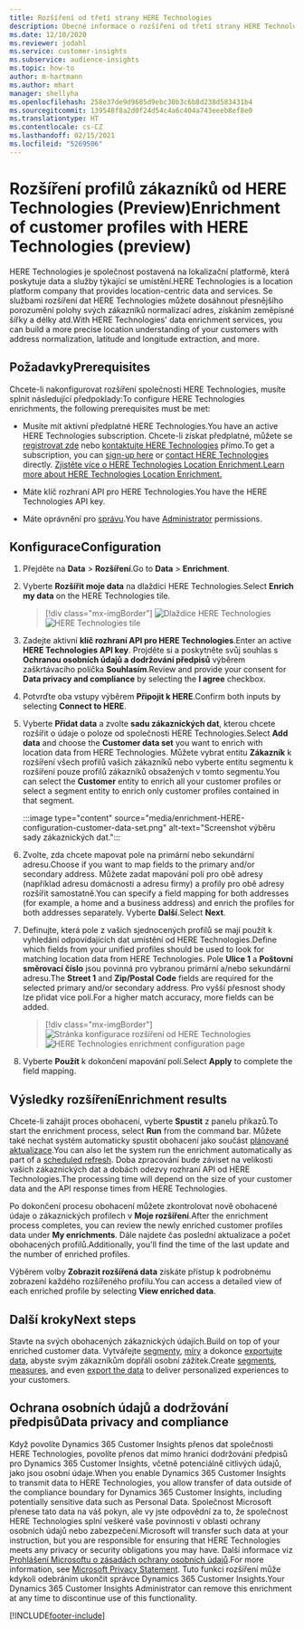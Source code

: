 ```yaml
---
title: Rozšíření od třetí strany HERE Technologies
description: Obecné informace o rozšíření od třetí strany HERE Technologies.
ms.date: 12/10/2020
ms.reviewer: jodahl
ms.service: customer-insights
ms.subservice: audience-insights
ms.topic: how-to
author: m-hartmann
ms.author: mhart
manager: shellyha
ms.openlocfilehash: 258e37de9d9685d9ebc30b3c6b8d238d583431b4
ms.sourcegitcommit: 139548f8a2d0f24d54c4a6c404a743eeeb8ef8e0
ms.translationtype: HT
ms.contentlocale: cs-CZ
ms.lasthandoff: 02/15/2021
ms.locfileid: "5269506"
---
```

# <a name="enrichment-of-customer-profiles-with-here-technologies-preview"></a><span data-ttu-id="3e1c4-103">Rozšíření profilů zákazníků od HERE Technologies (Preview)</span><span class="sxs-lookup"><span data-stu-id="3e1c4-103">Enrichment of customer profiles with HERE Technologies (preview)</span></span>

<span data-ttu-id="3e1c4-104">HERE Technologies je společnost postavená na lokalizační platformě, která poskytuje data a služby týkající se umístění.</span><span class="sxs-lookup"><span data-stu-id="3e1c4-104">HERE Technologies is a location platform company that provides location-centric data and services.</span></span> <span data-ttu-id="3e1c4-105">Se službami rozšíření dat HERE Technologies můžete dosáhnout přesnějšího porozumění polohy svých zákazníků normalizací adres, získáním zeměpisné šířky a délky atd.</span><span class="sxs-lookup"><span data-stu-id="3e1c4-105">With HERE Technologies' data enrichment services, you can build a more precise location understanding of your customers with address normalization, latitude and longitude extraction, and more.</span></span>

## <a name="prerequisites"></a><span data-ttu-id="3e1c4-106">Požadavky</span><span class="sxs-lookup"><span data-stu-id="3e1c4-106">Prerequisites</span></span>

<span data-ttu-id="3e1c4-107">Chcete-li nakonfigurovat rozšíření společnosti HERE Technologies, musíte splnit následující předpoklady:</span><span class="sxs-lookup"><span data-stu-id="3e1c4-107">To configure HERE Technologies enrichments, the following prerequisites must be met:</span></span>

- <span data-ttu-id="3e1c4-108">Musíte mít aktivní předplatné HERE Technologies.</span><span class="sxs-lookup"><span data-stu-id="3e1c4-108">You have an active HERE Technologies subscription.</span></span> <span data-ttu-id="3e1c4-109">Chcete-li získat předplatné, můžete se [registrovat zde](https://developer.here.com/sign-up?utm_medium=referral&utm_source=Microsoft-Dynamics-CI&create=Freemium-Basic) nebo [kontaktujte HERE Technologies](https://developer.here.com/help?utm_medium=referral&utm_source=Microsoft-Dynamics-CI#how-can-we-help-you) přímo.</span><span class="sxs-lookup"><span data-stu-id="3e1c4-109">To get a subscription, you can [sign-up here](https://developer.here.com/sign-up?utm_medium=referral&utm_source=Microsoft-Dynamics-CI&create=Freemium-Basic) or [contact HERE Technologies](https://developer.here.com/help?utm_medium=referral&utm_source=Microsoft-Dynamics-CI#how-can-we-help-you) directly.</span></span> [<span data-ttu-id="3e1c4-110">Zjistěte více o HERE Technologies Location Enrichment.</span><span class="sxs-lookup"><span data-stu-id="3e1c4-110">Learn more about HERE Technologies Location Enrichment.</span></span>](https://developer.here.com/location-enrichment?cid=Dev-MicrosoftDynamics-DB-0-Dev-&utm_source=MicrosoftDynamics&utm_medium=referral&utm_campaign=Online_Dev_ReferralMicrosoft)

- <span data-ttu-id="3e1c4-111">Máte klíč rozhraní API pro HERE Technologies.</span><span class="sxs-lookup"><span data-stu-id="3e1c4-111">You have the HERE Technologies API key.</span></span>

- <span data-ttu-id="3e1c4-112">Máte oprávnění pro [správu](permissions.md#administrator).</span><span class="sxs-lookup"><span data-stu-id="3e1c4-112">You have [Administrator](permissions.md#administrator) permissions.</span></span>

## <a name="configuration"></a><span data-ttu-id="3e1c4-113">Konfigurace</span><span class="sxs-lookup"><span data-stu-id="3e1c4-113">Configuration</span></span>

1. <span data-ttu-id="3e1c4-114">Přejděte na **Data** > **Rozšíření**.</span><span class="sxs-lookup"><span data-stu-id="3e1c4-114">Go to **Data** > **Enrichment**.</span></span>

1. <span data-ttu-id="3e1c4-115">Vyberte **Rozšířit moje data** na dlaždici HERE Technologies.</span><span class="sxs-lookup"><span data-stu-id="3e1c4-115">Select **Enrich my data** on the HERE Technologies tile.</span></span>

   > [!div class="mx-imgBorder"]
   > <span data-ttu-id="3e1c4-116">![Dlaždice HERE Technologies](media/HERE-tile.png "Dlaždice HERE Technologies")</span><span class="sxs-lookup"><span data-stu-id="3e1c4-116">![HERE Technologies tile](media/HERE-tile.png "HERE Technologies tile")</span></span>

1. <span data-ttu-id="3e1c4-117">Zadejte aktivní **klíč rozhraní API pro HERE Technologies**.</span><span class="sxs-lookup"><span data-stu-id="3e1c4-117">Enter an active **HERE Technologies API key**.</span></span> <span data-ttu-id="3e1c4-118">Projděte si a poskytněte svůj souhlas s **Ochranou osobních údajů a dodržování předpisů** výběrem zaškrtávacího políčka **Souhlasím**.</span><span class="sxs-lookup"><span data-stu-id="3e1c4-118">Review and provide your consent for **Data privacy and compliance** by selecting the **I agree** checkbox.</span></span> 

1. <span data-ttu-id="3e1c4-119">Potvrďte oba vstupy výběrem **Připojit k HERE**.</span><span class="sxs-lookup"><span data-stu-id="3e1c4-119">Confirm both inputs by selecting **Connect to HERE**.</span></span>

1.  <span data-ttu-id="3e1c4-120">Vyberte **Přidat data** a zvolte **sadu zákaznických dat**, kterou chcete rozšířit o údaje o poloze od společnosti HERE Technologies.</span><span class="sxs-lookup"><span data-stu-id="3e1c4-120">Select **Add data** and choose the **Customer data set** you want to enrich with location data from HERE Technologies.</span></span> <span data-ttu-id="3e1c4-121">Můžete vybrat entitu **Zákazník** k rozšíření všech profilů vašich zákazníků nebo vyberte entitu segmentu k rozšíření pouze profilů zákazníků obsažených v tomto segmentu.</span><span class="sxs-lookup"><span data-stu-id="3e1c4-121">You can select the **Customer** entity to enrich all your customer profiles or select a segment entity to enrich only customer profiles contained in that segment.</span></span>

    :::image type="content" source="media/enrichment-HERE-configuration-customer-data-set.png" alt-text="Screenshot výběru sady zákaznických dat.":::

1. <span data-ttu-id="3e1c4-123">Zvolte, zda chcete mapovat pole na primární nebo sekundární adresu.</span><span class="sxs-lookup"><span data-stu-id="3e1c4-123">Choose if you want to map fields to the primary and/or secondary address.</span></span> <span data-ttu-id="3e1c4-124">Můžete zadat mapování polí pro obě adresy (například adresu domácnosti a adresu firmy) a profily pro obě adresy rozšířit samostatně.</span><span class="sxs-lookup"><span data-stu-id="3e1c4-124">You can specify a field mapping for both addresses (for example, a home and a business address) and enrich the profiles for both addresses separately.</span></span> <span data-ttu-id="3e1c4-125">Vyberte **Další**.</span><span class="sxs-lookup"><span data-stu-id="3e1c4-125">Select **Next**.</span></span>

1. <span data-ttu-id="3e1c4-126">Definujte, která pole z vašich sjednocených profilů se mají použít k vyhledání odpovídajících dat umístění od HERE Technologies.</span><span class="sxs-lookup"><span data-stu-id="3e1c4-126">Define which fields from your unified profiles should be used to look for matching location data from HERE Technologies.</span></span> <span data-ttu-id="3e1c4-127">Pole **Ulice 1** a **Poštovní směrovací číslo** jsou povinná pro vybranou primární a/nebo sekundární adresu.</span><span class="sxs-lookup"><span data-stu-id="3e1c4-127">The **Street 1** and **Zip/Postal Code** fields are required for the selected primary and/or secondary address.</span></span> <span data-ttu-id="3e1c4-128">Pro vyšší přesnost shody lze přidat více polí.</span><span class="sxs-lookup"><span data-stu-id="3e1c4-128">For a higher match accuracy, more fields can be added.</span></span>

   > [!div class="mx-imgBorder"]
   > <span data-ttu-id="3e1c4-129">![Stránka konfigurace rozšíření od HERE Technologies](media/enrichment-HERE-configuration.png "Stránka konfigurace rozšíření od HERE Technologies")</span><span class="sxs-lookup"><span data-stu-id="3e1c4-129">![HERE Technologies enrichment configuration page](media/enrichment-HERE-configuration.png "HERE Technologies enrichment configuration page")</span></span>

1. <span data-ttu-id="3e1c4-130">Vyberte **Použít** k dokončení mapování polí.</span><span class="sxs-lookup"><span data-stu-id="3e1c4-130">Select **Apply** to complete the field mapping.</span></span>

## <a name="enrichment-results"></a><span data-ttu-id="3e1c4-131">Výsledky rozšíření</span><span class="sxs-lookup"><span data-stu-id="3e1c4-131">Enrichment results</span></span>

<span data-ttu-id="3e1c4-132">Chcete-li zahájit proces obohacení, vyberte **Spustit** z panelu příkazů.</span><span class="sxs-lookup"><span data-stu-id="3e1c4-132">To start the enrichment process, select **Run** from the command bar.</span></span> <span data-ttu-id="3e1c4-133">Můžete také nechat systém automaticky spustit obohacení jako součást [plánované aktualizace](system.md#schedule-tab).</span><span class="sxs-lookup"><span data-stu-id="3e1c4-133">You can also let the system run the enrichment automatically as part of a [scheduled refresh](system.md#schedule-tab).</span></span> <span data-ttu-id="3e1c4-134">Doba zpracování bude záviset na velikosti vašich zákaznických dat a dobách odezvy rozhraní API od HERE Technologies.</span><span class="sxs-lookup"><span data-stu-id="3e1c4-134">The processing time will depend on the size of your customer data and the API response times from HERE Technologies.</span></span>

<span data-ttu-id="3e1c4-135">Po dokončení procesu obohacení můžete zkontrolovat nově obohacené údaje o zákaznických profilech v **Moje rozšíření**.</span><span class="sxs-lookup"><span data-stu-id="3e1c4-135">After the enrichment process completes, you can review the newly enriched customer profiles data under **My enrichments**.</span></span> <span data-ttu-id="3e1c4-136">Dále najdete čas poslední aktualizace a počet obohacených profilů.</span><span class="sxs-lookup"><span data-stu-id="3e1c4-136">Additionally, you'll find the time of the last update and the number of enriched profiles.</span></span>

<span data-ttu-id="3e1c4-137">Výběrem volby **Zobrazit rozšířená data** získáte přístup k podrobnému zobrazení každého rozšířeného profilu.</span><span class="sxs-lookup"><span data-stu-id="3e1c4-137">You can access a detailed view of each enriched profile by selecting **View enriched data**.</span></span>

## <a name="next-steps"></a><span data-ttu-id="3e1c4-138">Další kroky</span><span class="sxs-lookup"><span data-stu-id="3e1c4-138">Next steps</span></span>

<span data-ttu-id="3e1c4-139">Stavte na svých obohacených zákaznických údajích.</span><span class="sxs-lookup"><span data-stu-id="3e1c4-139">Build on top of your enriched customer data.</span></span> <span data-ttu-id="3e1c4-140">Vytvářejte [segmenty](segments.md), [míry](measures.md) a dokonce [exportujte data](export-destinations.md), abyste svým zákazníkům dopřáli osobní zážitek.</span><span class="sxs-lookup"><span data-stu-id="3e1c4-140">Create [segments](segments.md), [measures](measures.md), and even [export the data](export-destinations.md) to deliver personalized experiences to your customers.</span></span>

## <a name="data-privacy-and-compliance"></a><span data-ttu-id="3e1c4-141">Ochrana osobních údajů a dodržování předpisů</span><span class="sxs-lookup"><span data-stu-id="3e1c4-141">Data privacy and compliance</span></span>

<span data-ttu-id="3e1c4-142">Když povolíte Dynamics 365 Customer Insights přenos dat společnosti HERE Technologies, povolíte přenos dat mimo hranici dodržování předpisů pro Dynamics 365 Customer Insights, včetně potenciálně citlivých údajů, jako jsou osobní údaje.</span><span class="sxs-lookup"><span data-stu-id="3e1c4-142">When you enable Dynamics 365 Customer Insights to transmit data to HERE Technologies, you allow transfer of data outside of the compliance boundary for Dynamics 365 Customer Insights, including potentially sensitive data such as Personal Data.</span></span> <span data-ttu-id="3e1c4-143">Společnost Microsoft přenese tato data na váš pokyn, ale vy jste odpovědní za to, že společnost HERE Technologies splní veškeré vaše povinnosti v oblasti ochrany osobních údajů nebo zabezpečení.</span><span class="sxs-lookup"><span data-stu-id="3e1c4-143">Microsoft will transfer such data at your instruction, but you are responsible for ensuring that HERE Technologies meets any privacy or security obligations you may have.</span></span> <span data-ttu-id="3e1c4-144">Další informace viz [Prohlášení Microsoftu o zásadách ochrany osobních údajů](https://go.microsoft.com/fwlink/?linkid=396732).</span><span class="sxs-lookup"><span data-stu-id="3e1c4-144">For more information, see [Microsoft Privacy Statement](https://go.microsoft.com/fwlink/?linkid=396732).</span></span>
<span data-ttu-id="3e1c4-145">Tuto funkci rozšíření může kdykoli odebráním ukončit správce Dynamics 365 Customer Insights.</span><span class="sxs-lookup"><span data-stu-id="3e1c4-145">Your Dynamics 365 Customer Insights Administrator can remove this enrichment at any time to discontinue use of this functionality.</span></span>


[!INCLUDE[footer-include](../includes/footer-banner.md)]